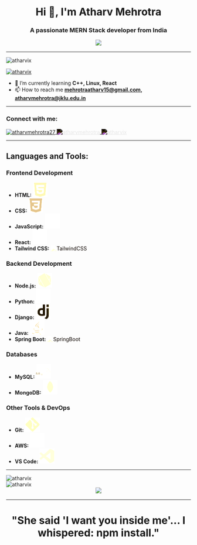 <h1 align="center">
  Hi 👋, I'm Atharv Mehrotra
</h1>
<h3 align="center">A passionate MERN Stack developer from India</h3>


<!-- Anime Coding GIF between tools and stats -->
<p align="center">
  <img src="https://user-images.githubusercontent.com/74038190/225813708-98b745f2-7d22-48cf-9150-083f1b00d6c9.gif" width="750" />
</p>

---

<p align="left"> 
  <img src="https://komarev.com/ghpvc/?username=atharvix&label=Profile%20views&color=0e75b6&style=flat" alt="atharvix" />
</p>

<p align="left"> 
  <a href="https://github.com/ryo-ma/github-profile-trophy">
    <img src="https://github-profile-trophy.vercel.app/?username=atharvix" alt="atharvix" />
  </a>
</p>

- 🌱 I’m currently learning **C++, Linux, React**
- 📫 How to reach me **mehrotraatharv15@gmail.com, atharvmehrotra@jklu.edu.in**

---

<h3 align="left">Connect with me:</h3>
<p align="left">
  <a href="https://linkedin.com/in/atharvmehrotra27" target="blank">
    <img align="center" src="https://raw.githubusercontent.com/rahuldkjain/github-profile-readme-generator/master/src/images/icons/Social/linked-in-alt.svg" alt="atharvmehrotra27" width="35" />
  </a>
  <a href="https://www.codechef.com/users/atharvmehrotra" target="blank">
    <img align="center" src="https://cdn.jsdelivr.net/npm/simple-icons@3.1.0/icons/codechef.svg" alt="atharvmehrotra" width="35" style="filter: invert(1);" />
  </a>
  <a href="https://leetcode.com/u/atharvix/" target="blank">
    <img align="center" src="https://raw.githubusercontent.com/rahuldkjain/github-profile-readme-generator/master/src/images/icons/Social/leet-code.svg" alt="atharvix" width="35" style="filter: invert(1);" />
  </a>
</p>

---

## Languages and Tools:

### Frontend Development

* **HTML:** <img src="https://raw.githubusercontent.com/devicons/devicon/master/icons/html5/html5-plain.svg" alt="HTML5" width="40" height="40" style="filter: invert(0%) sepia(100%) saturate(1) hue-rotate(0deg) brightness(1.5) contrast(1.5); /* Adjust for brightness */">
* **CSS:** <img src="https://raw.githubusercontent.com/devicons/devicon/master/icons/css3/css3-plain.svg" alt="CSS3" width="40" height="40" style="filter: invert(0%) sepia(100%) saturate(1) hue-rotate(0deg) brightness(1.5) contrast(1.5);">
* **JavaScript:** <img src="https://raw.githubusercontent.com/devicons/devicon/master/icons/javascript/javascript-plain.svg" alt="JavaScript" width="40" height="40" style="filter: invert(0%) sepia(100%) saturate(1) hue-rotate(0deg) brightness(1.5) contrast(1.5);">
* **React:** <img src="https://raw.githubusercontent.com/devicons/devicon/master/icons/react/react-original.svg" alt="React" width="40" height="40" style="filter: invert(0%) sepia(100%) saturate(1) hue-rotate(0deg) brightness(1.5) contrast(1.5);">
* **Tailwind CSS:** <img src="https://www.vectorlogo.zone/logos/tailwindcss/tailwindcss-icon.svg" alt="TailwindCSS" width="40" height="40" style="filter: invert(0%) sepia(100%) saturate(1) hue-rotate(0deg) brightness(1.5) contrast(1.5);">

### Backend Development

* **Node.js:** <img src="https://raw.githubusercontent.com/devicons/devicon/master/icons/nodejs/nodejs-plain.svg" alt="Node.js" width="40" height="40" style="filter: invert(0%) sepia(100%) saturate(1) hue-rotate(0deg) brightness(1.5) contrast(1.5);">
* **Python:** <img src="https://raw.githubusercontent.com/devicons/devicon/master/icons/python/python-plain.svg" alt="Python" width="40" height="40" style="filter: invert(0%) sepia(100%) saturate(1) hue-rotate(0deg) brightness(1.5) contrast(1.5);">
* **Django:** <img src="https://raw.githubusercontent.com/devicons/devicon/master/icons/django/django-plain.svg" alt="Django" width="40" height="40" style="filter: invert(0%) sepia(100%) saturate(1) hue-rotate(0deg) brightness(1.5) contrast(1.5);">
* **Java:** <img src="https://raw.githubusercontent.com/devicons/devicon/master/icons/java/java-plain.svg" alt="Java" width="40" height="40" style="filter: invert(0%) sepia(100%) saturate(1) hue-rotate(0deg) brightness(1.5) contrast(1.5);">
* **Spring Boot:** <img src="https://www.vectorlogo.zone/logos/springio/springio-icon.svg" alt="SpringBoot" width="40" height="40" style="filter: invert(0%) sepia(100%) saturate(1) hue-rotate(0deg) brightness(1.5) contrast(1.5);">


### Databases

* **MySQL:** <img src="https://raw.githubusercontent.com/devicons/devicon/master/icons/mysql/mysql-original-wordmark.svg" alt="MySQL" width="40" height="40" style="filter: invert(0%) sepia(100%) saturate(1) hue-rotate(0deg) brightness(1.5) contrast(1.5);">
* **MongoDB:** <img src="https://raw.githubusercontent.com/devicons/devicon/master/icons/mongodb/mongodb-plain.svg" alt="MongoDB" width="40" height="40" style="filter: invert(0%) sepia(100%) saturate(1) hue-rotate(0deg) brightness(1.5) contrast(1.5);">

### Other Tools & DevOps

* **Git:** <img src="https://raw.githubusercontent.com/devicons/devicon/master/icons/git/git-plain.svg" alt="Git" width="40" height="40" style="filter: invert(0%) sepia(100%) saturate(1) hue-rotate(0deg) brightness(1.5) contrast(1.5);">
* **AWS:** <img src="https://raw.githubusercontent.com/devicons/devicon/master/icons/amazonwebservices/amazonwebservices-plain-wordmark.svg" alt="AWS" width="40" height="40" style="filter: invert(0%) sepia(100%) saturate(1) hue-rotate(0deg) brightness(1.5) contrast(1.5);">
* **VS Code:** <img src="https://raw.githubusercontent.com/devicons/devicon/master/icons/vscode/vscode-plain.svg" alt="VS Code" width="40" height="40" style="filter: invert(0%) sepia(100%) saturate(1) hue-rotate(0deg) brightness(1.5) contrast(1.5);">

---

<p><img align="left" src="https://github-readme-stats.vercel.app/api/top-langs?username=atharvix&show_icons=true&locale=en&layout=compact" alt="atharvix" width="500"/></p>

<p>&nbsp;<img align="right" src="https://github-readme-stats.vercel.app/api?username=atharvix&show_icons=true&locale=en" alt="atharvix" width="550"/></p>

<!-- Anime chill gif at end -->
<p align="center">
  <img src="https://th.bing.com/th/id/R.5ec43944748de0beb799abdd2aaeae65?rik=1haYwgHdF9Qbcg&riu=http%3a%2f%2f24.media.tumblr.com%2fb9a552bef486726fb1206750e50c643e%2ftumblr_mq4c74lZ6S1rwai13o1_500.gif&ehk=RBG4kUJF1rTPpqf1sfVW%2bfm5l3Uy6c6e7bjpVOZ7ghk%3d&risl=&pid=ImgRaw&r=0" width="280"/>
</p>

---
<h1 align="center">"She said 'I want you inside me'... I whispered: npm install."</h1>


   

